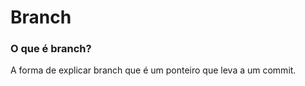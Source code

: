 <h1>Branch</h1>

<h3>O que é branch?</h3>

<p>A forma de explicar branch que é um ponteiro que leva a um commit.</p>
